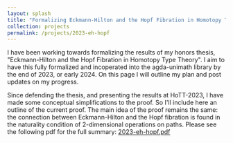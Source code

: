 ```yaml
---
layout: splash
title: "Formalizing Eckmann-Hilton and the Hopf Fibration in Homotopy Type Theory"
collection: projects
permalink: /projects/2023-eh-hopf
---
```


I have been working towards formalizing the results of my honors thesis, "Eckmann-Hilton and the Hopf Fibration in Homotopy Type Theory". I aim to have this fully formalized and incoperated into the agda-unimath library by the end of 2023, or early 2024. On this page I will outline my plan and post updates on my progress.

Since defending the thesis, and presenting the results at HoTT-2023, I have made some conceptual simplifications to the proof. So I'll include here an outline of the current proof. The main idea of the proof remains the same: the connection between Eckmann-Hilton and the Hopf fibration is found in the naturality condition of 2-dimensional operations on paths. Please see the following pdf for the full summary: [2023-eh-hopf.pdf](https://morphismz.github.io/files/2023-eh-hopf.pdf)